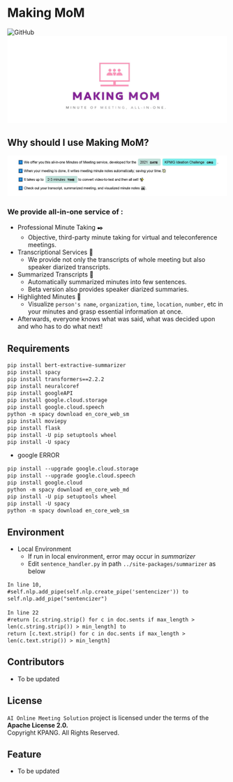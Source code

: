#  Making MoM
![GitHub](https://img.shields.io/github/license/2021-KPANG/AI-Online-Meeting-Solution)
![](https://github.com/2021-KPANG/AI-Online-Meeting-Solution/blob/main/image/MoM%20logo.JPG?raw=true)

## Why should I use Making MoM?

![](https://github.com/2021-KPANG/AI-Online-Meeting-Solution/blob/main/image/why%20use.JPG?raw=true)

### We provide all-in-one service of :
- Professional Minute Taking ✒️
  - Objective, third-party minute taking for virtual and teleconference meetings.
- Transcriptional Services 📄
	- We provide not only the transcripts of whole meeting but also speaker diarized transcripts.
- Summarized Transcripts 🔆
   - Automatically summarized minutes into few sentences.
   - Beta version also provides speaker diarized summaries.
- Highlighted Minutes 📆
  - Visualize ```person's name```, ```organization```, ```time```, ```location```, ```number```, etc in your minutes and grasp essential information at once.
- Afterwards, everyone knows what was said, what was decided upon and who has to do what next!

## Requirements
```
pip install bert-extractive-summarizer
pip install spacy
pip install transformers==2.2.2
pip install neuralcoref
pip install googleAPI
pip install google.cloud.storage
pip install google.cloud.speech
python -m spacy download en_core_web_sm
pip install moviepy
pip install flask
pip install -U pip setuptools wheel
pip install -U spacy
```

- google ERROR
```
pip install --upgrade google.cloud.storage
pip install --upgrade google.cloud.speech
pip install google.cloud
python -m spacy download en_core_web_md
pip install -U pip setuptools wheel
pip install -U spacy
python -m spacy download en_core_web_sm
```

## Environment
- Local Environment
  - If run in local environment, error may occur in *summarizer*
  - Edit ```sentence_handler.py``` in path ```../site-packages/summarizer``` as below

```
In line 10,
#self.nlp.add_pipe(self.nlp.create_pipe('sentencizer')) to
self.nlp.add_pipe("sentencizer")

In line 22
#return [c.string.strip() for c in doc.sents if max_length > len(c.string.strip()) > min_length] to
return [c.text.strip() for c in doc.sents if max_length > len(c.text.strip()) > min_length]
```

## Contributors
- To be updated

## License
```AI Online Meeting Solution``` project is licensed under the terms of the **Apache License 2.0.**  
Copyright KPANG. All Rights Reserved. 

## Feature
- To be updated

